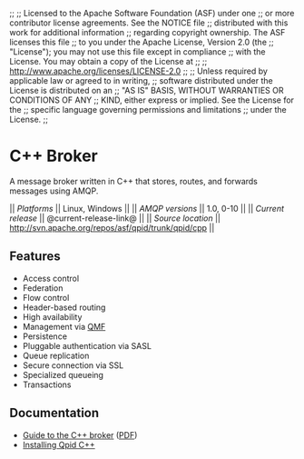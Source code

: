 ;;
;; Licensed to the Apache Software Foundation (ASF) under one
;; or more contributor license agreements.  See the NOTICE file
;; distributed with this work for additional information
;; regarding copyright ownership.  The ASF licenses this file
;; to you under the Apache License, Version 2.0 (the
;; "License"); you may not use this file except in compliance
;; with the License.  You may obtain a copy of the License at
;; 
;;   http://www.apache.org/licenses/LICENSE-2.0
;; 
;; Unless required by applicable law or agreed to in writing,
;; software distributed under the License is distributed on an
;; "AS IS" BASIS, WITHOUT WARRANTIES OR CONDITIONS OF ANY
;; KIND, either express or implied.  See the License for the
;; specific language governing permissions and limitations
;; under the License.
;;

# C++ Broker

A message broker written in C++ that stores, routes, and forwards
messages using AMQP.

  || *Platforms* || Linux, Windows ||
  || *AMQP versions* || 1.0, 0-10 ||
  || *Current release* || @current-release-link@ ||
  || *Source location* ||  <http://svn.apache.org/repos/asf/qpid/trunk/qpid/cpp> ||

## Features

 - Access control
 - Federation
 - Flow control
 - Header-based routing
 - High availability
 - Management via [QMF](@site-url@/components/qmf/index.html)
 - Persistence
 - Pluggable authentication via SASL
 - Queue replication
 - Secure connection via SSL
 - Specialized queueing
 - Transactions

## Documentation

 - [Guide to the C++ broker](http://qpid.apache.org/books/@current-release@/AMQP-Messaging-Broker-CPP-Book/html/index.html) ([PDF](http://qpid.apache.org/books/@current-release@/AMQP-Messaging-Broker-CPP-Book/pdf/AMQP-Messaging-Broker-CPP-Book.pdf))
 - [Installing Qpid C++](http://svn.apache.org/repos/asf/qpid/tags/@current-release@/qpid/cpp/INSTALL)
